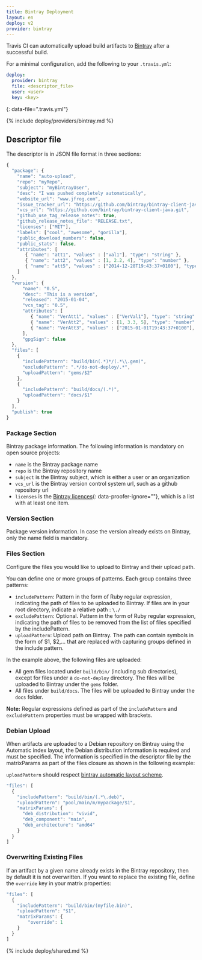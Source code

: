 ```yaml
---
title: Bintray Deployment
layout: en
deploy: v2
provider: bintray
---
```


Travis CI can automatically upload build artifacts to [Bintray](https://bintray.com/)
after a successful build.

For a minimal configuration, add the following to your `.travis.yml`:

```yaml
deploy:
  provider: bintray
  file: <descriptor_file>
  user: <user>
  key: <key>
```
{: data-file=".travis.yml"}

{% include deploy/providers/bintray.md %}

## Descriptor file

The descriptor is in JSON file format in three sections:

```js
{
  "package": {
    "name": "auto-upload",
    "repo": "myRepo",
    "subject": "myBintrayUser",
    "desc": "I was pushed completely automatically",
    "website_url": "www.jfrog.com",
    "issue_tracker_url": "https://github.com/bintray/bintray-client-java/issues",
    "vcs_url": "https://github.com/bintray/bintray-client-java.git",
    "github_use_tag_release_notes": true,
    "github_release_notes_file": "RELEASE.txt",
    "licenses": ["MIT"],
    "labels": ["cool", "awesome", "gorilla"],
    "public_download_numbers": false,
    "public_stats": false,
    "attributes": [
       { "name": "att1", "values" : ["val1"], "type": "string" },
       { "name": "att2", "values" : [1, 2.2, 4], "type": "number" },
       { "name": "att5", "values" : ["2014-12-28T19:43:37+0100"], "type": "date" }
    ]
  },
  "version": {
      "name": "0.5",
      "desc": "This is a version",
      "released": "2015-01-04",
      "vcs_tag": "0.5",
      "attributes": [
         { "name": "VerAtt1", "values" : ["VerVal1"], "type": "string" },
         { "name": "VerAtt2", "values" : [1, 3.3, 5], "type": "number" },
         { "name": "VerAtt3", "values" : ["2015-01-01T19:43:37+0100"], "type": "date" }
      ],
      "gpgSign": false
  },
  "files": [
    {
      "includePattern": "build/bin(.*)*/(.*\\.gem)",
      "excludePattern": ".*/do-not-deploy/.*",
      "uploadPattern": "gems/$2"
    },
    {
      "includePattern": "build/docs/(.*)",
      "uploadPattern": "docs/$1"
    }
  ],
  "publish": true
}
```

### Package Section

Bintray package information. The following information is mandatory on open source projects:

- `name` is the Bintray package name
- `repo` is the Bintray repository name
- `subject` is the Bintray subject, which is either a user or an organization
- `vcs_url` is the Bintray version control system url, such as a github repository url
- `licenses` is the [Bintray licences](https://bintray.com/docs/api/#_licenses){: data-proofer-ignore=""}, which is a list with at least one item.

### Version Section

Package version information. In case the version already exists on Bintray, only the name field is mandatory.

### Files Section

Configure the files you would like to upload to Bintray and their upload path.

You can define one or more groups of patterns. Each group contains three patterns:

* `includePattern`: Pattern in the form of Ruby regular expression, indicating
  the path of files to be uploaded to Bintray. If files are in your root
  directory, indicate a relative path : `\./`
* `excludePattern`: Optional. Pattern in the form of Ruby regular expression,
  indicating the path of files to be removed from the list of files specified
  by the includePattern.
* `uploadPattern`: Upload path on Bintray. The path can contain symbols in the
  form of $1, $2,... that are replaced with capturing groups defined in the
  include pattern.

In the example above, the following files are uploaded:

* All gem files located under `build/bin/` (including sub directories), except
  for files under a `do-not-deploy` directory. The files will be uploaded to
  Bintray under the `gems` folder.
* All files under `build/docs`. The files will be uploaded to Bintray under the
  `docs` folder.

**Note:** Regular expressions defined as part of the `includePattern` and
`excludePattern` properties must be wrapped with brackets.

### Debian Upload

When artifacts are uploaded to a Debian repository on Bintray using the
Automatic index layout, the Debian distribution information is required and
must be specified. The information is specified in the descriptor file by the
matrixParams as part of the files closure as shown in the following example:

`uploadPattern` should respect [bintray automatic layout scheme](https://blog.bintray.com/category/packages-metadata/).

```js
"files": [
  {
    "includePattern": "build/bin/(.*\.deb)",
    "uploadPattern": "pool/main/m/mypackage/$1",
    "matrixParams": {
      "deb_distribution": "vivid",
      "deb_component": "main",
      "deb_architecture": "amd64"
    }
  }
]
```

### Overwriting Existing Files

If an artifact by a given name already exists in the Bintray repository, then
by default it is not overwritten. If you want to replace the existing file,
define the `override` key in your matrix properties:

```js
"files": [
  {
    "includePattern": "build/bin/(myfile.bin)",
    "uploadPattern": "$1",
    "matrixParams": {
        "override": 1
    }
  }
]
```

{% include deploy/shared.md %}
